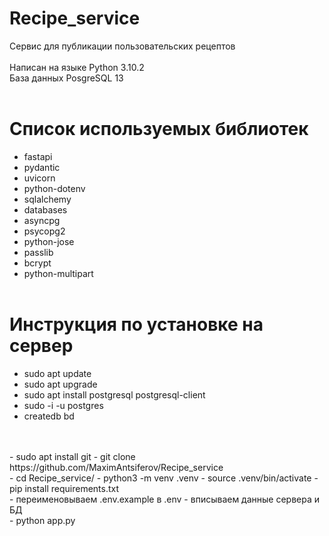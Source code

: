 # Recipe_service
Сервис для публикации пользовательских рецептов<br>
<br>
Написан на языке Python 3.10.2<br>
База данных PosgreSQL 13
<br><br>

# Список используемых библиотек<br>
- fastapi
- pydantic
- uvicorn
- python-dotenv
- sqlalchemy
- databases
- asyncpg
- psycopg2
- python-jose
- passlib
- bcrypt
- python-multipart
<br><br>
# Инструкция по установке на сервер<br>
- sudo apt update
- sudo apt upgrade
- sudo apt install postgresql postgresql-client
- sudo -i -u postgres
- createdb bd
<br>

<br>
- sudo apt install git
- git clone https://github.com/MaximAntsiferov/Recipe_service
<br>
- cd Recipe_service/
- python3 -m venv .venv
- source .venv/bin/activate
- pip install requirements.txt

<br>
- переименовываем .env.example в .env 
- вписываем данные сервера и БД
<br>
- python app.py
